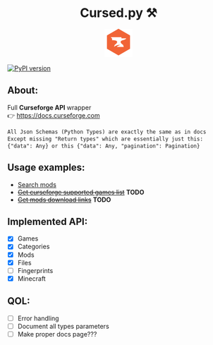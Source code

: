 <div align="center">
    <h1>Cursed.py ⚒️</h1>
    <img width="64px" alt="icon" src="./curseforge.png">
</div>

[![PyPI version](https://badge.fury.io/py/cursedpy.svg)](https://badge.fury.io/py/cursedpy)

About:
---
Full **Curseforge API** wrapper<br> 
👉 https://docs.curseforge.com<br>
```
All Json Schemas (Python Types) are exactly the same as in docs
Except missing "Return types" which are essentially just this: {"data": Any} or this {"data": Any, "pagination": Pagination}
```

Usage examples:
---
- [Search mods](./examples/search_mods/README.MD)
- [~~Get curseforge supported games list~~](./examples/games_list/README.md) **TODO**
- [~~Get mods download links~~](./examples/mods_download_links/README.md) **TODO**


Implemented API:
---
- [x] Games
- [x] Categories
- [x] Mods
- [x] Files
- [ ] Fingerprints
- [x] Minecraft

QOL:
---
- [ ] Error handling
- [ ] Document all types parameters
- [ ] Make proper docs page???
